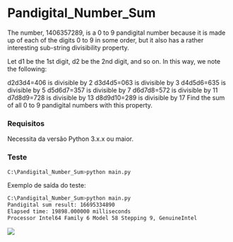 # Pandigital_Number_Sum
The number, 1406357289, is a 0 to 9 pandigital number because it is made up of each of the digits 0 to 9 in some order, but it also has a rather interesting sub-string divisibility property.

Let d1 be the 1st digit, d2 be the 2nd digit, and so on. In this way, we note the following:

d2d3d4=406 is divisible by 2
d3d4d5=063 is divisible by 3
d4d5d6=635 is divisible by 5
d5d6d7=357 is divisible by 7
d6d7d8=572 is divisible by 11
d7d8d9=728 is divisible by 13
d8d9d10=289 is divisible by 17
Find the sum of all 0 to 9 pandigital numbers with this property.

### Requisitos
Necessita da versão Python 3.x.x ou maior. 

### Teste
```sh
C:\Pandigital_Number_Sum>python main.py
```
Exemplo de saída do teste: 
```sh
C:\Pandigital_Number_Sum>python main.py
Pandigital sum result: 16695334890
Elapsed time: 19898.000000 milliseconds
Processor Intel64 Family 6 Model 58 Stepping 9, GenuineIntel
```

![](http://i.imgur.com/FStJiqZ.png)